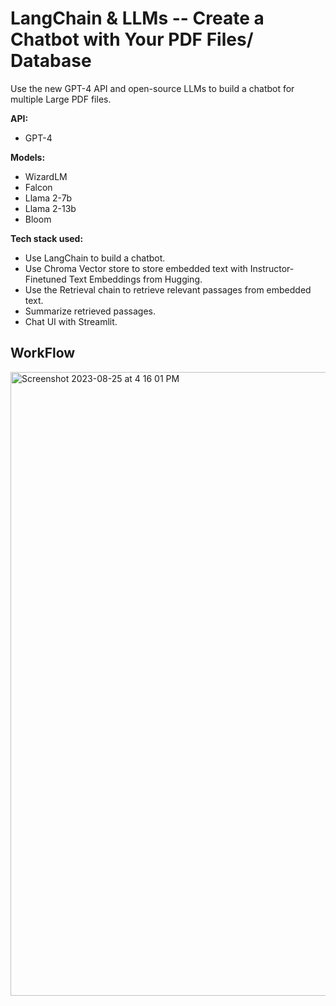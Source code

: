 # **LangChain & LLMs -- Create a Chatbot with Your PDF Files/ Database**
Use the new GPT-4 API and open-source LLMs to build a chatbot for multiple Large PDF files.

**API:**
- GPT-4

**Models:**
- WizardLM
- Falcon
- Llama 2-7b
- Llama 2-13b
- Bloom

**Tech stack used:**
- Use LangChain to build a chatbot.
- Use Chroma Vector store to store embedded text with Instructor-Finetuned Text Embeddings from Hugging.
- Use the Retrieval chain to retrieve relevant passages from embedded text.
- Summarize retrieved passages.
- Chat UI with Streamlit.

## **WorkFlow**
<img width="998" alt="Screenshot 2023-08-25 at 4 16 01 PM" src="https://github.com/Yawen4/LangChain_app/assets/103511470/78a30dbf-88f2-4ea2-99a6-b4f44264b8d0">

